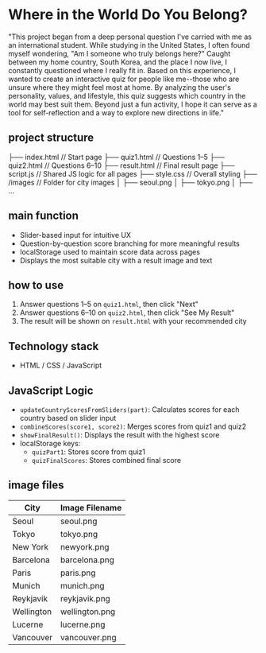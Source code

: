 # Where in the World Do You Belong?

"This project began from a deep personal question
I've carried with me as an international student. While studying in the United States, I often found myself wondering, "Am I someone who truly belongs here?" Caught between my home country, South Korea, and the place I now live, I constantly
questioned where I really fit in. Based on this experience, I wanted to create an interactive quiz for people like me--those who are unsure where they might feel most at home. By analyzing the user's personality, values, and lifestyle, this quiz suggests which country in the world may best suit them. Beyond just a fun activity, I hope it can serve as a tool for self-reflection and a
way to explore new directions in life."

## project structure

├── index.html // Start page ├── quiz1.html // Questions 1–5 ├── quiz2.html // Questions 6–10 ├── result.html // Final result page ├── script.js // Shared JS logic for all pages ├── style.css // Overall styling ├── /images // Folder for city images │ ├── seoul.png │ ├── tokyo.png │ ├── ...

## main function

- Slider-based input for intuitive UX
- Question-by-question score branching for more meaningful results
- localStorage used to maintain score data across pages
- Displays the most suitable city with a result image and text

## how to use

1. Answer questions 1–5 on `quiz1.html`, then click "Next"
2. Answer questions 6–10 on `quiz2.html`, then click "See My Result"
3. The result will be shown on `result.html` with your recommended city

## Technology stack

- HTML / CSS / JavaScript

## JavaScript Logic

- `updateCountryScoresFromSliders(part)`: Calculates scores for each country based on slider input
- `combineScores(score1, score2)`: Merges scores from quiz1 and quiz2
- `showFinalResult()`: Displays the result with the highest score
- localStorage keys:
  - `quizPart1`: Stores score from quiz1
  - `quizFinalScores`: Stores combined final score

## image files

| City         | Image Filename      |
|--------------|---------------------|
| Seoul        | seoul.png           |
| Tokyo        | tokyo.png           |
| New York     | newyork.png         |
| Barcelona    | barcelona.png       |
| Paris        | paris.png           |
| Munich       | munich.png          |
| Reykjavik    | reykjavik.png       |
| Wellington   | wellington.png      |
| Lucerne      | lucerne.png         |
| Vancouver    | vancouver.png       |
